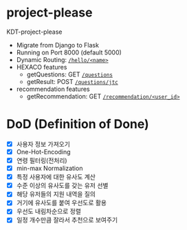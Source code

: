 # project-please

KDT-project-please

- Migrate from Django to Flask
- Running on Port 8000 (default 5000)
- Dynamic Routing: [`/hello/<name>`](/hello/mia)
- HEXACO features
  - getQuestions: GET [`/questions`](/questions)
  - getResult: POST [`/questions/jtc`](/questions/jtc)
- recommendation features
  - getRecommendation: GET [`/recommendation/<user_id>`](/questions)

# DoD (Definition of Done)
- [x] 사용자 정보 가져오기
- [x] One-Hot-Encoding
- [x] 연령 필터링(전처리)
- [x] min-max Normalization
- [x] 특정 사용자에 대한 유사도 계산
- [x] 수준 이상의 유사도를 갖는 유저 선별
- [x] 해당 유저들의 지원 내역을 질의
- [x] 거기에 유사도를 붙여 우선도로 활용
- [x] 우선도 내림차순으로 정렬
- [x] 일정 개수만큼 잘라서 추천으로 보여주기